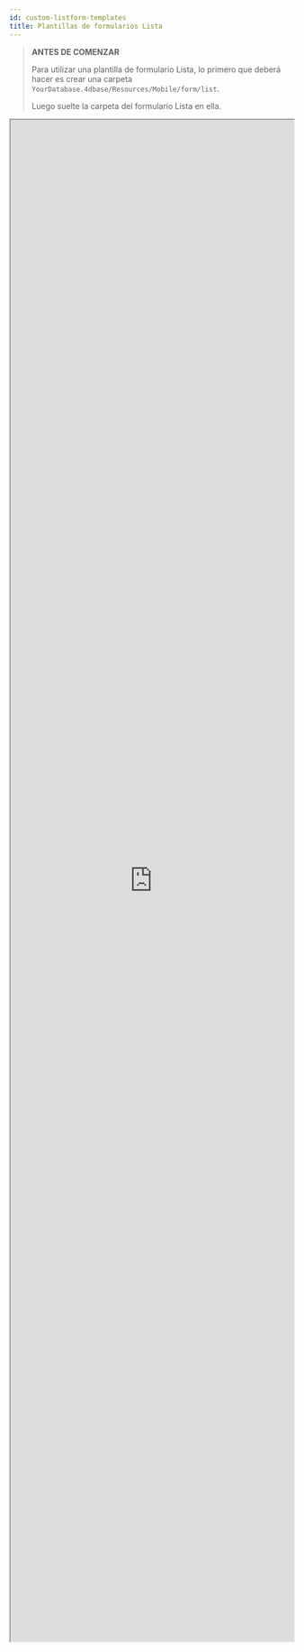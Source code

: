 ```yaml
---
id: custom-listform-templates
title: Plantillas de formularios Lista
---
```


> **ANTES DE COMENZAR**
> 
> Para utilizar una plantilla de formulario Lista, lo primero que deberá hacer es crear una carpeta `YourDatabase.4dbase/Resources/Mobile/form/list`.
> 
> Luego suelte la carpeta del formulario Lista en ella.

<div markdown="1">

<iframe src="https://4d-for-ios.github.io/gallery/#/type/form-list/picker/0" scrolling="no" height="2700" width="100%">
</iframe>
</div>